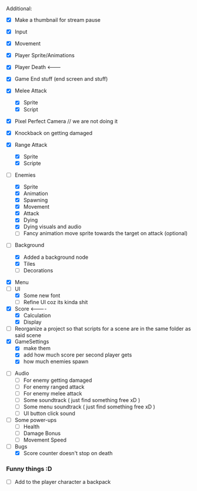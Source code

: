 Additional:
- [x] Make a thumbnail for stream pause
 

- [x] Input
- [x] Movement
- [x] Player Sprite/Animations
- [x] Player Death <---
- [x] Game End stuff (end screen and stuff)
- [x] Melee Attack
	- [x] Sprite
	- [x] Script
- [x] Pixel Perfect Camera // we are not doing it 
- [x] Knockback on getting damaged
- [x] Range Attack
	- [x] Sprite
	- [x] Scripte
- [ ] Enemies
	- [x] Sprite
	- [x] Animation
	- [x] Spawning
	- [x] Movement
	- [x] Attack
	- [x] Dying
	- [x] Dying visuals and audio
	- [ ] Fancy animation move sprite towards the target on attack (optional)
- [ ] Background
	- [x] Added a background node
	- [x] Tiles
	- [ ] Decorations
* [x] Menu
* [ ] UI
	* [x] Some new font
	* [ ] Refine UI coz its kinda shit
* [x] Score <----
	* [x] Calculation
	* [x] Display
* [ ] Reorganize a project so that scripts for a scene are in the same folder as said scene
* [x] GameSettings
	* [x] make them 
	* [x] add how much score per second player gets
	* [x] how much enemies spawn
- [ ] Audio
	- [ ] For enemy getting damaged 
	- [ ] For enemy ranged attack
	- [ ] For enemy melee attack
	- [ ] Some soundtrack ( just find something free xD )
	- [ ] Some menu soundtrack ( just find something free xD )
	- [ ] UI button click sound
- [ ] Some power-ups
	- [ ] Health
	- [ ] Damage Bonus
	- [ ] Movement Speed
- [ ] Bugs
	- [x] Score counter doesn't stop on death

### Funny things :D
- [ ] Add to the player character a backpack